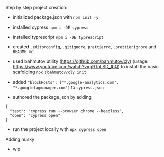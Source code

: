 Step by step project creation:
- initialized package.json with `npm init -y`
- installed cypress `npm i -DE cypress`
- installed typrescript `npm i -DE typrescript`
- created `.editorconfig`, `.gitignore`, `prettierrc`, `.prettierignore` and `README.md`
- used bahmutov utility (https://github.com/bahmutov/cly) 
(usage: https://www.youtube.com/watch?v=g9ToLSD_lbQ) to install the basic scafolding 
`npx @bahmutov/cly init`
- added `"blockHosts": ["*.google-analytics.com", "*.googletagmanager.com"]` to `cypress.json`

- authored the package.json by adding:
```
{
  "test": "cypress run --browser chrome --headless",
  "open": "cypress open"
}
```
- run the project locally with `npx cypress open`

Adding husky
- wip
